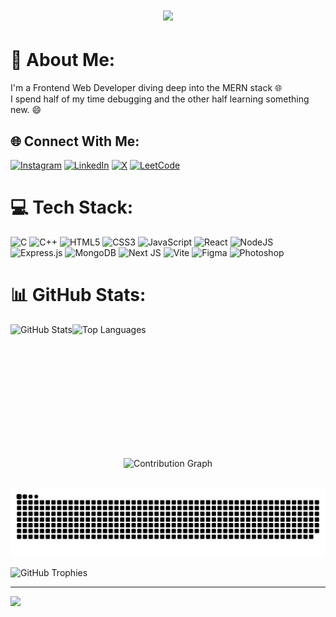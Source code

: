 <h1 align="center">
    <img src="https://readme-typing-svg.herokuapp.com?font=Righteous&size=35&center=true&vCenter=true&width=500&height=70&duration=4000&lines=Hi+There!!+%F0%9F%91%8B;+I'm+QuantumHamza2!+%F0%9F%98%89" />
</h1>

# 💫 About Me:
I'm a Frontend Web Developer diving deep into the MERN stack 🌐<br>I spend half of my time debugging and the other half learning something new. 😄

## 🌐 Connect With Me:
[![Instagram](https://img.shields.io/badge/Instagram-%23E4405F.svg?logo=Instagram&logoColor=white)](https://instagram.com/ysameer_001) 
[![LinkedIn](https://img.shields.io/badge/LinkedIn-%230077B5.svg?logo=linkedin&logoColor=white)](https://linkedin.com/in/sameer-yadav-214a01282/) 
[![X](https://img.shields.io/badge/X-black.svg?logo=X&logoColor=white)](https://x.com/ysameer001)
[![LeetCode](https://img.shields.io/badge/LeetCode-%23FFA116.svg?logo=leetcode&logoColor=white)](https://leetcode.com/QuantumHamza2) <!-- Place your LeetCode profile URL here -->

# 💻 Tech Stack:
![C](https://img.shields.io/badge/c-%2300599C.svg?style=for-the-badge&logo=c&logoColor=white) 
![C++](https://img.shields.io/badge/c++-%2300599C.svg?style=for-the-badge&logo=c%2B%2B&logoColor=white) 
![HTML5](https://img.shields.io/badge/html5-%23E34F26.svg?style=for-the-badge&logo=html5&logoColor=white) 
![CSS3](https://img.shields.io/badge/css3-%231572B6.svg?style=for-the-badge&logo=css3&logoColor=white) 
![JavaScript](https://img.shields.io/badge/javascript-%23323330.svg?style=for-the-badge&logo=javascript&logoColor=%23F7DF1E) 
![React](https://img.shields.io/badge/react-%2320232a.svg?style=for-the-badge&logo=react&logoColor=%2361DAFB) 
![NodeJS](https://img.shields.io/badge/node.js-6DA55F?style=for-the-badge&logo=node.js&logoColor=white) 
![Express.js](https://img.shields.io/badge/express.js-%23404d59.svg?style=for-the-badge&logo=express&logoColor=%2361DAFB) 
![MongoDB](https://img.shields.io/badge/mongodb-%2347A248.svg?style=for-the-badge&logo=mongodb&logoColor=white) 
![Next JS](https://img.shields.io/badge/next-black?style=for-the-badge&logo=next.js&logoColor=white) 
![Vite](https://img.shields.io/badge/vite-%23646CFF.svg?style=for-the-badge&logo=vite&logoColor=white) 
![Figma](https://img.shields.io/badge/figma-%23F24E1E.svg?style=for-the-badge&logo=figma&logoColor=white) 
![Photoshop](https://img.shields.io/badge/adobe%20photoshop-%2331A8FF.svg?style=for-the-badge&logo=adobe%20photoshop&logoColor=white)

# 📊 GitHub Stats:
<p><img align="left" src="https://gitmystat.vercel.app/user?theme=tokyonight&username=QuantumHamza2" alt="GitHub Stats" height="200" /></p>
<img src="https://github-readme-stats.vercel.app/api/top-langs/?username=QuantumHamza2&theme=tokyonight&hide_border=false&include_all_commits=true&count_private=true&layout=compact" alt="Top Languages" style="width: 48%; height: 200px; display: inline-block;" />

<p align="center">
  <img src="https://github-profile-summary-cards.vercel.app/api/cards/profile-details?username=QuantumHamza2&theme=tokyonight" alt="Contribution Graph" />
</p>

<br clear="both">

<img src="https://raw.githubusercontent.com/qh21/qh21/output/snake.svg" alt="Snake animation" />

![GitHub Trophies](https://github-trophies.vercel.app/?username=QuantumHamza2&theme=gruvbox&no-frame=false&no-bg=false&margin-w=4)

---
[![](https://visitcount.itsvg.in/api?id=QuantumHamza2&icon=0&color=6)](https://visitcount.itsvg.in)

<!-- Customize links like LeetCode here -->
